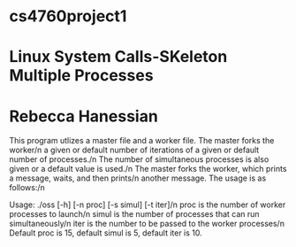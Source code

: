 # cs4760project1
# Linux System Calls-SKeleton Multiple Processes
# Rebecca Hanessian

This program utlizes a master file and a worker file. The master forks the worker/n
a given or default number of iterations of a given or default number of processes./n
The number of simultaneous processes is also given or a default value is used./n
The master forks the worker, which prints a message, waits, and then prints/n 
another message. The usage is as follows:/n

Usage: ./oss [-h] [-n proc] [-s simul] [-t iter]/n
        proc is the number of worker processes to launch/n
        simul is the number of processes that can run simultaneously/n
        iter is the number to be passed to the worker processes/n
Default proc is 15, default simul is 5, default iter is 10.
